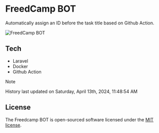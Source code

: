 # FreedCamp BOT

Automatically assign an ID before the task title based on Github Action.

![FreedCamp BOT](https://repository-images.githubusercontent.com/737932867/7d34798b-2680-471c-b089-a78a718d3d6a)

## Tech

- Laravel
- Docker
- Github Action

> [!NOTE]  
> History last updated on Saturday, April 13th, 2024, 11:48:54 AM

## License

The Freedcamp BOT is open-sourced software licensed under the [MIT license](https://opensource.org/licenses/MIT).
